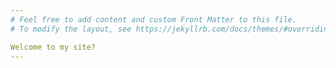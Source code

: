 ```yaml
---
# Feel free to add content and custom Front Matter to this file.
# To modify the layout, see https://jekyllrb.com/docs/themes/#overriding-theme-defaults

Welcome to my site?
---
```

